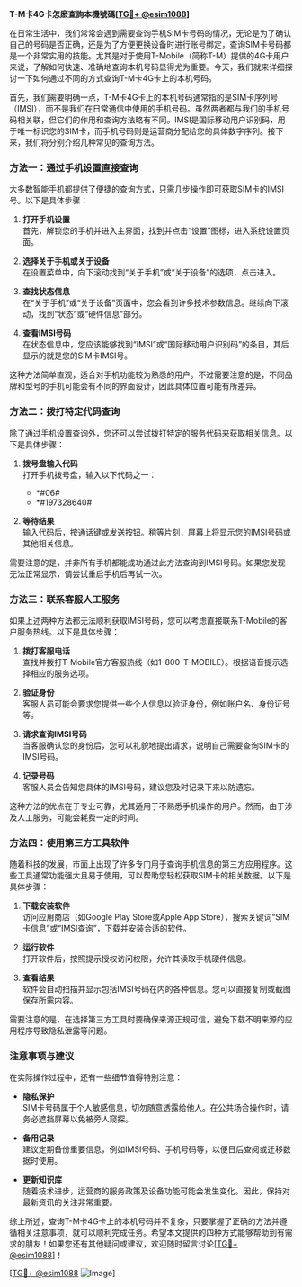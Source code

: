**T-M卡4G卡怎麽查詢本機號碼[[TG💪+ @esim1088](https://t.me/s/esim1088)]**

在日常生活中，我们常常会遇到需要查询手机SIM卡号码的情况，无论是为了确认自己的号码是否正确，还是为了方便更换设备时进行账号绑定，查询SIM卡号码都是一个非常实用的技能。尤其是对于使用T-Mobile（简称T-M）提供的4G卡用户来说，了解如何快速、准确地查询本机号码显得尤为重要。今天，我们就来详细探讨一下如何通过不同的方式查询T-M卡4G卡上的本机号码。

首先，我们需要明确一点，T-M卡4G卡上的本机号码通常指的是SIM卡序列号（IMSI），而不是我们在日常通信中使用的手机号码。虽然两者都与我们的手机号码相关联，但它们的作用和查询方法略有不同。IMSI是国际移动用户识别码，用于唯一标识您的SIM卡，而手机号码则是运营商分配给您的具体数字序列。接下来，我们将分别介绍几种常见的查询方法。

### 方法一：通过手机设置直接查询

大多数智能手机都提供了便捷的查询方式，只需几步操作即可获取SIM卡的IMSI号。以下是具体步骤：

1. **打开手机设置**  
   首先，解锁您的手机并进入主界面，找到并点击“设置”图标，进入系统设置页面。

2. **选择关于手机或关于设备**  
   在设置菜单中，向下滚动找到“关于手机”或“关于设备”的选项，点击进入。

3. **查找状态信息**  
   在“关于手机”或“关于设备”页面中，您会看到许多技术参数信息。继续向下滚动，找到“状态”或“硬件信息”部分。

4. **查看IMSI号码**  
   在状态信息中，您应该能够找到“IMSI”或“国际移动用户识别码”的条目，其后显示的就是您的SIM卡IMSI号。

这种方法简单直观，适合对手机功能较为熟悉的用户。不过需要注意的是，不同品牌和型号的手机可能会有不同的界面设计，因此具体位置可能有所差异。

### 方法二：拨打特定代码查询

除了通过手机设置查询外，您还可以尝试拨打特定的服务代码来获取相关信息。以下是具体步骤：

1. **拨号盘输入代码**  
   打开手机拨号盘，输入以下代码之一：
   - *#06#
   - *#197328640#

2. **等待结果**  
   输入代码后，按通话键或发送按钮。稍等片刻，屏幕上将显示您的IMSI号码或其他相关信息。

需要注意的是，并非所有手机都能成功通过此方法查询到IMSI号码。如果您发现无法正常显示，请尝试重启手机后再试一次。

### 方法三：联系客服人工服务

如果上述两种方法都无法顺利获取IMSI号码，您可以考虑直接联系T-Mobile的客户服务热线。以下是具体步骤：

1. **拨打客服电话**  
   查找并拨打T-Mobile官方客服热线（如1-800-T-MOBILE）。根据语音提示选择相应的服务选项。

2. **验证身份**  
   客服人员可能会要求您提供一些个人信息以验证身份，例如账户名、身份证号等。

3. **请求查询IMSI号码**  
   当客服确认您的身份后，您可以礼貌地提出请求，说明自己需要查询SIM卡的IMSI号码。

4. **记录号码**  
   客服人员会告知您具体的IMSI号码，建议您及时记录下来以防遗忘。

这种方法的优点在于专业可靠，尤其适用于不熟悉手机操作的用户。然而，由于涉及人工服务，可能会耗费一定的时间。

### 方法四：使用第三方工具软件

随着科技的发展，市面上出现了许多专门用于查询手机信息的第三方应用程序。这些工具通常功能强大且易于使用，可以帮助您轻松获取SIM卡的相关数据。以下是具体步骤：

1. **下载安装软件**  
   访问应用商店（如Google Play Store或Apple App Store），搜索关键词“SIM卡信息”或“IMSI查询”，下载并安装合适的软件。

2. **运行软件**  
   打开软件后，按照提示授权访问权限，允许其读取手机硬件信息。

3. **查看结果**  
   软件会自动扫描并显示包括IMSI号码在内的各种信息。您可以直接复制或截图保存所需内容。

需要注意的是，在选择第三方工具时要确保来源正规可信，避免下载不明来源的应用程序导致隐私泄露等问题。

### 注意事项与建议

在实际操作过程中，还有一些细节值得特别注意：

- **隐私保护**  
  SIM卡号码属于个人敏感信息，切勿随意透露给他人。在公共场合操作时，请务必遮挡屏幕以免被旁人窥探。

- **备用记录**  
  建议定期备份重要信息，例如IMSI号码、手机号码等，以便日后查阅或迁移数据时使用。

- **更新知识库**  
  随着技术进步，运营商的服务政策及设备功能可能会发生变化。因此，保持对最新资讯的关注非常重要。

综上所述，查询T-M卡4G卡上的本机号码并不复杂，只要掌握了正确的方法并遵循相关注意事项，就可以顺利完成任务。希望本文提供的四种方式能够帮助到有需求的朋友！如果您还有其他疑问或建议，欢迎随时留言讨论[[TG💪+ @esim1088](https://t.me/s/esim1088)]！

[[TG💪+ @esim1088](https://t.me/s/esim1088) ![Image](https://i.postimg.cc/4NQfJmqS/Snipaste-2025-05-13-00-14-12.png)]